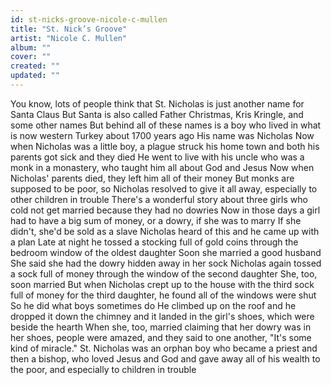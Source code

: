 ```yaml
---
id: st-nicks-groove-nicole-c-mullen
title: "St. Nick’s Groove"
artist: "Nicole C. Mullen"
album: ""
cover: ""
created: ""
updated: ""
---
```


You know, lots of people think that St. Nicholas is just another name for Santa Claus
But Santa is also called Father Christmas, Kris Kringle, and some other names
But behind all of these names is a boy who lived in what is now western Turkey about 1700 years ago
His name was Nicholas
Now when Nicholas was a little boy, a plague struck his home town and both his parents got sick and they died
He went to live with his uncle who was a monk in a monastery, who taught him all about God and Jesus
Now when Nicholas' parents died, they left him all of their money
But monks are supposed to be poor, so Nicholas resolved to give it all away, especially to other children in trouble
There's a wonderful story about three girls who cold not get married because they had no dowries
Now in those days a girl had to have a big sum of money, or a dowry, if she was to marry
If she didn't, she'd be sold as a slave
Nicholas heard of this and he came up with a plan
Late at night he tossed a stocking full of gold coins through the bedroom window of the oldest daughter
Soon she married a good husband
She said she had the dowry hidden away in her sock
Nicholas again tossed a sock full of money through the window of the second daughter
She, too, soon married
But when Nicholas crept up to the house with the third sock full of money for the third daughter, he found all of the windows were shut
So he did what boys sometimes do
He climbed up on the roof and he dropped it down the chimney and it landed in the girl's shoes, which were beside the hearth
When she, too, married claiming that her dowry was in her shoes, people were amazed, and they said to one another, "It's some kind of miracle."
St. Nicholas was an orphan boy who became a priest and then a bishop, who loved Jesus and God and gave away all of his wealth to the poor, and especially to children in trouble